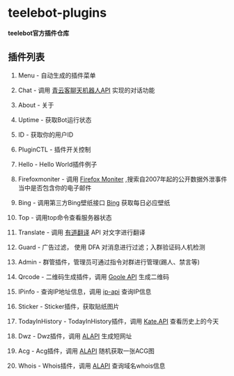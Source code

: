 # teelebot-plugins
**teelebot官方插件仓库**



## 插件列表 ##

1. Menu - 自动生成的插件菜单

2. Chat - 调用 [青云客聊天机器人API](http://api.qingyunke.com/) 实现的对话功能
3. About - 关于
4. Uptime - 获取Bot运行状态
5. ID - 获取你的用户ID
6. PluginCTL - 插件开关控制
7. Hello - Hello World插件例子
8. Firefoxmoniter - 调用 [Firefox Moniter](https://monitor.firefox.com/) ,搜索自2007年起的公开数据外泄事件当中是否包含你的电子邮件
9. Bing - 调用第三方Bing壁纸接口 [Bing](https://asilu.com) 获取每日必应壁纸
10. Top - 调用top命令查看服务器状态
11. Translate - 调用 [有道翻译](http://fanyi.youdao.com/) API 对文字进行翻译
12. Guard - 广告过滤， 使用 DFA 对消息进行过滤；入群验证码人机检测
13. Admin - 群管插件，管理员可通过指令对群进行管理(踢人、禁言等)
14. Qrcode - 二维码生成插件，调用 [Goole API](https://google.com) 生成二维码
15. IPinfo - 查询IP地址信息，调用 [ip-api](https://ip-api.com/) 查询IP信息
16. Sticker - Sticker插件，获取贴纸图片
17. TodayInHistory - TodayInHistory插件，调用 [Kate.API](https://api.66mz8.com/) 查看历史上的今天
18. Dwz - Dwz插件，调用 [ALAPI](https://www.alapi.net/) 生成短网址
19. Acg - Acg插件，调用 [ALAPI](https://www.alapi.net/) 随机获取一张ACG图
20. Whois - Whois插件，调用 [ALAPI](https://www.alapi.net/) 查询域名whois信息